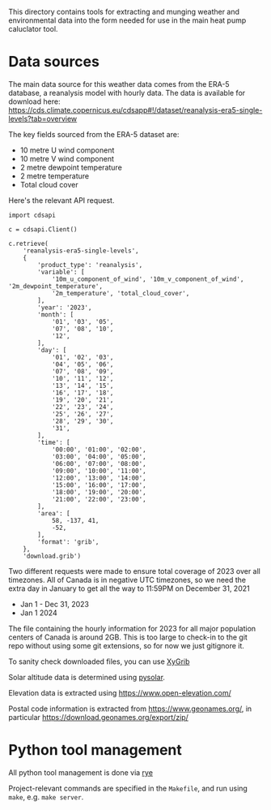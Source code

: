 This directory contains tools for extracting and munging weather and
environmental data into the form needed for use in the main heat pump caluclator
tool.

# Data sources

The main data source for this weather data comes from the ERA-5 database, a
reanalysis model with hourly data. The data is available for download here:
https://cds.climate.copernicus.eu/cdsapp#!/dataset/reanalysis-era5-single-levels?tab=overview

The key fields sourced from the ERA-5 dataset are:

- 10 metre U wind component
- 10 metre V wind component
- 2 metre dewpoint temperature
- 2 metre temperature
- Total cloud cover

Here's the relevant API request.

    import cdsapi

    c = cdsapi.Client()

    c.retrieve(
        'reanalysis-era5-single-levels',
        {
            'product_type': 'reanalysis',
            'variable': [
                '10m_u_component_of_wind', '10m_v_component_of_wind', '2m_dewpoint_temperature',
                '2m_temperature', 'total_cloud_cover',
            ],
            'year': '2023',
            'month': [
                '01', '03', '05',
                '07', '08', '10',
                '12',
            ],
            'day': [
                '01', '02', '03',
                '04', '05', '06',
                '07', '08', '09',
                '10', '11', '12',
                '13', '14', '15',
                '16', '17', '18',
                '19', '20', '21',
                '22', '23', '24',
                '25', '26', '27',
                '28', '29', '30',
                '31',
            ],
            'time': [
                '00:00', '01:00', '02:00',
                '03:00', '04:00', '05:00',
                '06:00', '07:00', '08:00',
                '09:00', '10:00', '11:00',
                '12:00', '13:00', '14:00',
                '15:00', '16:00', '17:00',
                '18:00', '19:00', '20:00',
                '21:00', '22:00', '23:00',
            ],
            'area': [
                58, -137, 41,
                -52,
            ],
            'format': 'grib',
        },
        'download.grib')

Two different requests were made to ensure total coverage of 2023 over all
timezones. All of Canada is in negative UTC timezones, so we need the extra day
in January to get all the way to 11:59PM on December 31, 2021

- Jan 1 - Dec 31, 2023
- Jan 1 2024

The file containing the hourly information for 2023 for all major population
centers of Canada is around 2GB. This is too large to check-in to the git repo
without using some git extensions, so for now we just gitignore it.

To sanity check downloaded files, you can use [XyGrib](https://opengribs.org/en/xygrib)

Solar altitude data is determined using [pysolar](https://pysolar.readthedocs.io/en/latest/).

Elevation data is extracted using https://www.open-elevation.com/

Postal code information is extracted from https://www.geonames.org/, in particular https://download.geonames.org/export/zip/

# Python tool management

All python tool management is done via [rye](https://rye-up.com/)

Project-relevant commands are specified in the `Makefile`, and run using `make`, e.g. `make server`.
